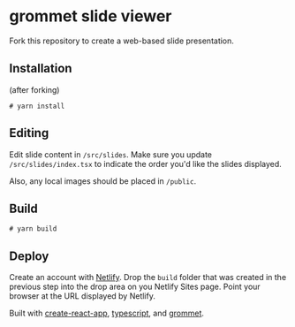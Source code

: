 # grommet slide viewer

Fork this repository to create a web-based slide presentation.

## Installation

(after forking)
```
# yarn install
```

## Editing

Edit slide content in `/src/slides`. Make sure you update `/src/slides/index.tsx` to indicate the order you'd like the slides displayed.

Also, any local images should be placed in `/public`.

## Build

```
# yarn build
```

## Deploy

Create an account with [Netlify](https://netlify.com). Drop the `build` folder that was created in the previous step into the drop area on you Netlify Sites page. Point your browser at the URL displayed by Netlify.


Built with [create-react-app](https://github.com/facebook/create-react-app), [typescript](https://www.typescriptlang.org), and [grommet](https://github.com/grommet/grommet).
